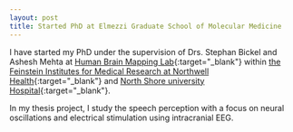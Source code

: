 ```yaml
---
layout: post
title: Started PhD at Elmezzi Graduate School of Molecular Medicine
---
```


I have started my PhD under the supervision of Drs. Stephan Bickel and Ashesh Mehta at [Human Brain Mapping Lab](https://amehtalab.wordpress.com/){:target="_blank"} within [the Feinstein Institutes for Medical Research at Northwell Health](https://feinstein.northwell.edu/){:target="_blank"} and [North Shore university Hospital](https://nsuh.northwell.edu/){:target="_blank"}. 

In my thesis project, I study the speech perception with a focus on neural oscillations and electrical stimulation using intracranial EEG.
